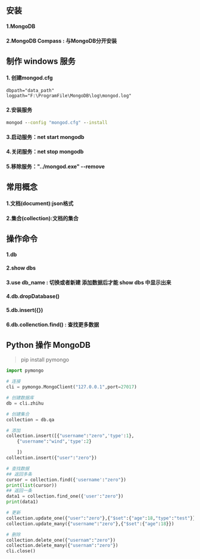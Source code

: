 ## 安装
#### 1.MongoDB
#### 2.MongoDB Compass : 与MongoDB分开安装

## 制作 windows 服务
#### 1. 创建mongod.cfg
```config
dbpath="data_path"
logpath="F:\ProgramFile\MongoDB\log\mongod.log"

```
#### 2.安装服务
```cmd
mongod --config "mongod.cfg" --install
```

#### 3.启动服务：net start mongodb
#### 4.关闭服务：net stop mongodb
#### 5.移除服务："../mongod.exe" --remove

## 常用概念
#### 1.文档(document):json格式
#### 2.集合(collection):文档的集合

## 操作命令
#### 1.db
#### 2.show dbs
#### 3.use db_name : 切换或者新建 添加数据后才能 show dbs 中显示出来
#### 4.db.dropDatabase()
#### 5.db.insert({})
#### 6.db.collenction.find() : 查找更多数据

## Python 操作 MongoDB
> pip install pymongo

```python
import pymongo

# 连接
cli = pymongo.MongoClient("127.0.0.1",port=27017)

# 创建数据库
db = cli.zhihu

# 创建集合
collection = db.qa

# 添加
collection.insert([{"username":"zero",'type':1},
    {"username":"wind",'type':2}

    ])
collection.insert({"user":"zero"})

# 查找数据
## 返回多条
cursor = collection.find({'username':"zero"})
print(list(cursor))
## 返回一条
data1 = collection.find_one({'user':"zero"})
print(data1)

# 更新
collection.update_one({"user":"zero"},{"$set":{"age":18,"type":"test"}})
collection.update_many({"username":"zero"},{"$set":{"age":18}})

# 删除
collection.delete_one({"usernam":"zero"})
collection.delete_many({"usernam":"zero"})
cli.close()
```